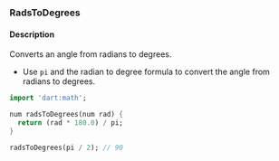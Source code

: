 ### RadsToDegrees

#### Description



Converts an angle from radians to degrees.

- Use `pi` and the radian to degree formula to convert the angle from radians to degrees.

```dart
import 'dart:math';

num radsToDegrees(num rad) {
  return (rad * 180.0) / pi;
}
```

```dart
radsToDegrees(pi / 2); // 90
```
